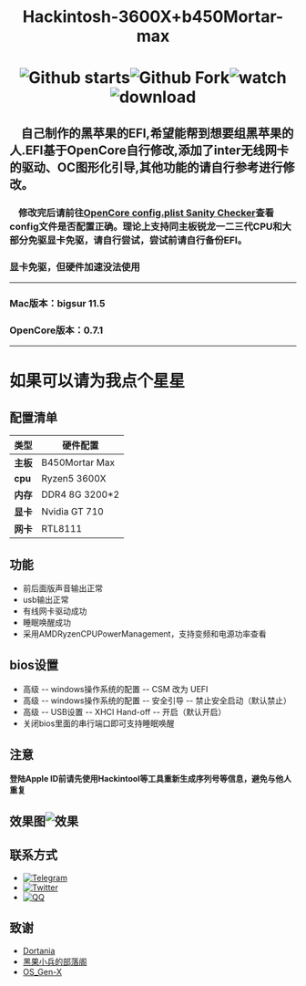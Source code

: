 # <p align="center">Hackintosh-3600X+b450Mortar-max</p> 
# <div align=center>![Github starts](https://img.shields.io/github/stars/xiaoye88/hackintosh-3600X-b450Mortar-max?style=social)![Github Fork](https://img.shields.io/github/forks/xiaoye88/hackintosh-3600X-b450Mortar-max?style=social)![watch](https://img.shields.io/github/watchers/xiaoye88/hackintosh-3600X-b450Mortar-max?style=social)![download](https://img.shields.io/github/downloads/xiaoye88/hackintosh-3600X-b450Mortar-max/total?style=social)
## &nbsp;&nbsp;&nbsp;&nbsp;自己制作的黑苹果的EFI,希望能帮到想要组黑苹果的人.EFI基于OpenCore自行修改,添加了inter无线网卡的驱动、OC图形化引导,**其他功能的请自行参考进行修改。**  
### &nbsp;&nbsp;&nbsp;&nbsp;修改完后请前往[OpenCore config.plist Sanity Checker](https://opencore.slowgeek.com)查看config文件是否配置正确。理论上支持同主板锐龙一二三代CPU和大部分免驱显卡免驱，请自行尝试，尝试前请自行备份EFI。
### 显卡免驱，但硬件加速没法使用 
---
### Mac版本：bigsur 11.5
### OpenCore版本：0.7.1
---  
# 如果可以请为我点个星星
## 配置清单
**类型** | 硬件配置
------------ | -------------
**主板** | B450Mortar Max
**cpu** | Ryzen5 3600X
**内存** | DDR4 8G 3200*2
**显卡** | Nvidia GT 710
**网卡** | RTL8111
## 功能
* 前后面版声音输出正常
* usb输出正常
* 有线网卡驱动成功
* 睡眠唤醒成功
* 采用AMDRyzenCPUPowerManagement，支持变频和电源功率查看
## bios设置
* 高级 -- windows操作系统的配置 -- CSM 改为 UEFI
* 高级 -- windows操作系统的配置 -- 安全引导 -- 禁止安全启动（默认禁止）
* 高级 -- USB设置 -- XHCI Hand-off -- 开启（默认开启）
* 关闭bios里面的串行端口即可支持睡眠唤醒
## 注意
**登陆Apple ID前请先使用Hackintool等工具重新生成序列号等信息，避免与他人重复**
## 效果图![效果](https://github.com/xiaoye88/hackintosh-3600X-b450Mortar-max/blob/c02631edb48326482b64d6cd56c153b5f7527220/bigsur.png)
## 联系方式
* [![Telegram](https://img.shields.io/badge/Telegram-@Dialectsuds-blue.svg?style=social)](https://t.me/DialectSudr)
* [![Twitter](https://img.shields.io/twitter/url?label=Twitter&style=social&url=https%3A%2F%2Ftwitter.com%2Fxiaoxi_ye)](https://twitter.com/intent/tweet?text=Wow:&url=https%3A%2F%2Ftwitter.com%2Fxiaoxi_ye)
* [![QQ](https://img.shields.io/badge/QQ-@Dialectsuds-blue.svg?style=social)](http://wpa.qq.com/msgrd?v=3&uin=1208194001&site=qq&menu=yes)
## 致谢
* [Dortania](https://dortania.github.io/OpenCore-Install-Guide/AMD/zen.html#starting-point)
* [黑果小兵的部落阁](https://blog.daliansky.net)
* [OS_Gen-X](https://github.com/Pavo-IM/OC-Gen-X)
